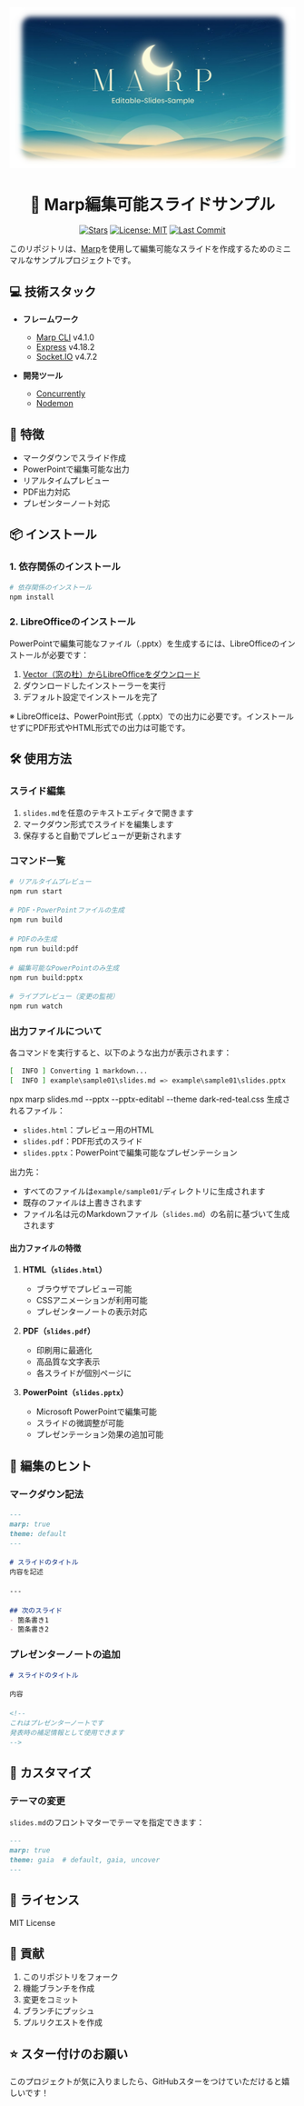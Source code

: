 <div align="center">
  <img src="assets/header.png" alt="Marp Editable Slides">

# 🎯 Marp編集可能スライドサンプル

[![Stars](https://img.shields.io/github/stars/Sunwood-ai-labs/marp-editable-slides-sample?style=social)](https://github.com/Sunwood-ai-labs/marp-editable-slides-sample/stargazers)
[![License: MIT](https://img.shields.io/badge/License-MIT-yellow.svg)](https://opensource.org/licenses/MIT)
[![Last Commit](https://img.shields.io/github/last-commit/Sunwood-ai-labs/marp-editable-slides-sample)](https://github.com/Sunwood-ai-labs/marp-editable-slides-sample/commits/main)

</div>

このリポジトリは、[Marp](https://marp.app/)を使用して編集可能なスライドを作成するためのミニマルなサンプルプロジェクトです。

## 💻 技術スタック

- **フレームワーク**
  - [Marp CLI](https://github.com/marp-team/marp-cli) v4.1.0
  - [Express](https://expressjs.com/) v4.18.2
  - [Socket.IO](https://socket.io/) v4.7.2

- **開発ツール**
  - [Concurrently](https://github.com/open-cli-tools/concurrently)
  - [Nodemon](https://nodemon.io/)

## 🚀 特徴

- マークダウンでスライド作成
- PowerPointで編集可能な出力
- リアルタイムプレビュー
- PDF出力対応
- プレゼンターノート対応

## 📦 インストール

### 1. 依存関係のインストール

```bash
# 依存関係のインストール
npm install
```

### 2. LibreOfficeのインストール

PowerPointで編集可能なファイル（.pptx）を生成するには、LibreOfficeのインストールが必要です：

1. [Vector（窓の杜）からLibreOfficeをダウンロード](https://forest.watch.impress.co.jp/library/software/libreoffice/)
2. ダウンロードしたインストーラーを実行
3. デフォルト設定でインストールを完了

※ LibreOfficeは、PowerPoint形式（.pptx）での出力に必要です。インストールせずにPDF形式やHTML形式での出力は可能です。

## 🛠️ 使用方法

### スライド編集

1. `slides.md`を任意のテキストエディタで開きます
2. マークダウン形式でスライドを編集します
3. 保存すると自動でプレビューが更新されます

### コマンド一覧

```bash
# リアルタイムプレビュー
npm run start

# PDF・PowerPointファイルの生成
npm run build

# PDFのみ生成
npm run build:pdf

# 編集可能なPowerPointのみ生成
npm run build:pptx

# ライブプレビュー（変更の監視）
npm run watch
```

### 出力ファイルについて

各コマンドを実行すると、以下のような出力が表示されます：

```bash
[  INFO ] Converting 1 markdown...
[  INFO ] example\sample01\slides.md => example\sample01\slides.pptx
```
npx marp slides.md  --pptx --pptx-editabl --theme dark-red-teal.css
生成されるファイル：
- `slides.html`：プレビュー用のHTML
- `slides.pdf`：PDF形式のスライド
- `slides.pptx`：PowerPointで編集可能なプレゼンテーション

出力先：
- すべてのファイルは`example/sample01/`ディレクトリに生成されます
- 既存のファイルは上書きされます
- ファイル名は元のMarkdownファイル（`slides.md`）の名前に基づいて生成されます

#### 出力ファイルの特徴

1. **HTML（`slides.html`）**
   - ブラウザでプレビュー可能
   - CSSアニメーションが利用可能
   - プレゼンターノートの表示対応

2. **PDF（`slides.pdf`）**
   - 印刷用に最適化
   - 高品質な文字表示
   - 各スライドが個別ページに

3. **PowerPoint（`slides.pptx`）**
   - Microsoft PowerPointで編集可能
   - スライドの微調整が可能
   - プレゼンテーション効果の追加可能

## 📝 編集のヒント

### マークダウン記法

```markdown
---
marp: true
theme: default
---

# スライドのタイトル
内容を記述

---

## 次のスライド
- 箇条書き1
- 箇条書き2
```

### プレゼンターノートの追加

```markdown
# スライドのタイトル

内容

<!-- 
これはプレゼンターノートです
発表時の補足情報として使用できます
-->
```

## 🔧 カスタマイズ

### テーマの変更

`slides.md`のフロントマターでテーマを指定できます：

```markdown
---
marp: true
theme: gaia  # default, gaia, uncover
---
```

## 📄 ライセンス

MIT License

## 🤝 貢献

1. このリポジトリをフォーク
2. 機能ブランチを作成
3. 変更をコミット
4. ブランチにプッシュ
5. プルリクエストを作成

## ⭐ スター付けのお願い

このプロジェクトが気に入りましたら、GitHubスターをつけていただけると嬉しいです！
